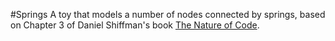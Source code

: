 #Springs
A toy that models a number of nodes connected by springs, based on Chapter 3 of Daniel Shiffman's book [The Nature of Code](http://natureofcode.com/).